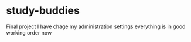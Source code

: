 # study-buddies
Final  project 
I have chage my administration settings
everything is in good working order now